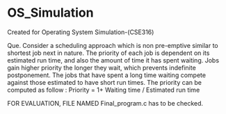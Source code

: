 # OS_Simulation
Created for Operating System Simulation-(CSE316)

Que. Consider a scheduling approach which is non pre-emptive similar to shortest job next in nature. The priority of each job is dependent on its estimated run time, and also the amount of time it has spent waiting. Jobs gain higher priority the longer they wait, which prevents indefinite postponement. The jobs that have spent a long time waiting compete against those estimated to have short run times. The priority can be computed as follow :
                  Priority = 1+ Waiting time / Estimated run time



FOR EVALUATION, FILE NAMED Final_program.c has to be checked.
